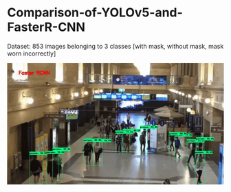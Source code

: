 # Comparison-of-YOLOv5-and-FasterR-CNN

Dataset: 853 images belonging to 3 classes [with mask, without mask, mask worn incorrectly]

![alt text](https://github.com/IreneOO/Comparison-of-YOLOv5-and-FasterR-CNN/blob/main/FasterRCNN.gif?raw=true)
